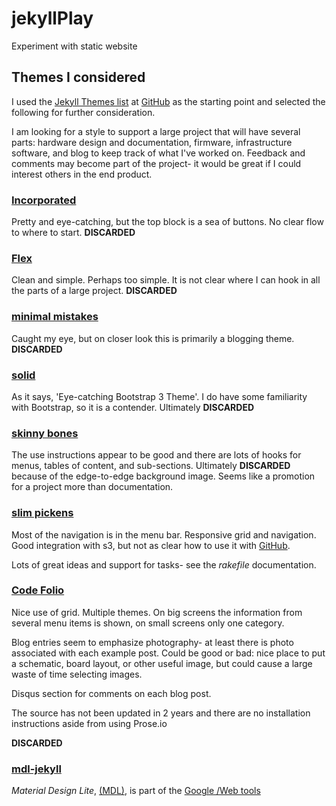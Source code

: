 # jekyllPlay
Experiment with static website

## Themes I considered
I used the [Jekyll Themes
list](https://github.com/jekyll/jekyll/wiki/Themes) at
[GitHub](https://github.com) as the starting point and selected the
following for further consideration.

I am looking for a style to support a large project that will have
several parts: hardware design and documentation, firmware,
infrastructure software, and blog to keep track of what I've worked on.
Feedback and comments may become part of the project- it would be great
if I could interest others in the end product.

### [Incorporated](http://incorporated.sendtoinc.com/)
Pretty and eye-catching, but the top block is a sea of buttons. No clear
flow to where to start.  __DISCARDED__

### [Flex](http://the-development.github.io/flex/)
Clean and simple. Perhaps too simple. It is not clear where I can hook
in all the parts of a large project. __DISCARDED__

### [minimal mistakes](https://mmistakes.github.io/minimal-mistakes/)
Caught my eye, but on closer look this is primarily a blogging theme.
__DISCARDED__

### [solid](http://ojs.xyz/solid-jekyll/)
As it says, 'Eye-catching Bootstrap 3 Theme'. I do have some familiarity
with Bootstrap, so it is a contender. Ultimately __DISCARDED__ 

### [skinny bones](https://mmistakes.github.io/skinny-bones-jekyll/)
The use instructions appear to be good and there are lots of hooks for
menus, tables of content, and sub-sections. Ultimately __DISCARDED__
because of the edge-to-edge background image. Seems like a promotion for
a project more than documentation.


### [slim pickens](http://chrisanthropic.github.io/slim-pickins-jekyll-theme/#toggleMenu)
Most of the navigation is in the menu bar. Responsive grid and
navigation. Good integration with s3, but not as clear how to use it
with [GitHub](https://github.com).

Lots of great ideas and support for tasks- see the _rakefile_
documentation.


### [Code Folio](http://tokkonopapa.bitbucket.org/)
Nice use of grid. Multiple themes. On big screens the information from
several menu items is shown, on small screens only one category.

Blog entries seem to emphasize photography- at least there is photo
associated with each example post. Could be good or bad: nice place to
put a schematic, board layout, or other useful image, but could cause a
large waste of time selecting images.

Disqus section for comments on each blog post.

The source has not been updated in 2 years and there are no installation
instructions aside from using Prose.io

__DISCARDED__


### [mdl-jekyll](http://getaclue.github.io/mdl-jekyll/)
_Material Design Lite_, [(MDL)](http://www.getmdl.io/index.html), is part of the
[Google /Web tools](https://developers.google.com/web/tools/?hl=en)



